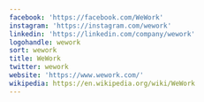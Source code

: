 ```yaml
---
facebook: 'https://facebook.com/WeWork'
instagram: 'https://instagram.com/wework'
linkedin: 'https://linkedin.com/company/wework'
logohandle: wework
sort: wework
title: WeWork
twitter: wework
website: 'https://www.wework.com/'
wikipedia: https://en.wikipedia.org/wiki/WeWork
---
```

